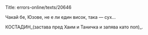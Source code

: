Title: errors-online/texts/20646

Чакай бе, Юзове, не е ли един висок, така — сух… 

КОСТАДИН_(застава пред Хаим и Таничка и запява като поп)_.
